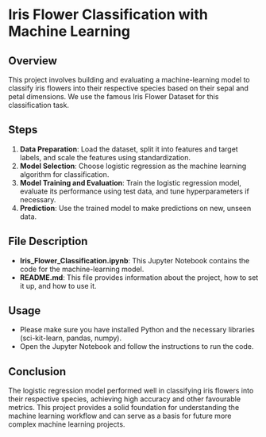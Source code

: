 # Iris Flower Classification with Machine Learning

## Overview
This project involves building and evaluating a machine-learning model to classify iris flowers into their respective species based on their sepal and petal dimensions. We use the famous Iris Flower Dataset for this classification task.

## Steps
1. **Data Preparation**: Load the dataset, split it into features and target labels, and scale the features using standardization.
2. **Model Selection**: Choose logistic regression as the machine learning algorithm for classification.
3. **Model Training and Evaluation**: Train the logistic regression model, evaluate its performance using test data, and tune hyperparameters if necessary.
4. **Prediction**: Use the trained model to make predictions on new, unseen data.

## File Description
- **Iris_Flower_Classification.ipynb**: This Jupyter Notebook contains the code for the machine-learning model.
- **README.md**: This file provides information about the project, how to set it up, and how to use it.

## Usage
- Please make sure you have installed Python and the necessary libraries (sci-kit-learn, pandas, numpy).
- Open the Jupyter Notebook and follow the instructions to run the code.

## Conclusion
The logistic regression model performed well in classifying iris flowers into their respective species, achieving high accuracy and other favourable metrics. This project provides a solid foundation for understanding the machine learning workflow and can serve as a basis for future more complex machine learning projects.

